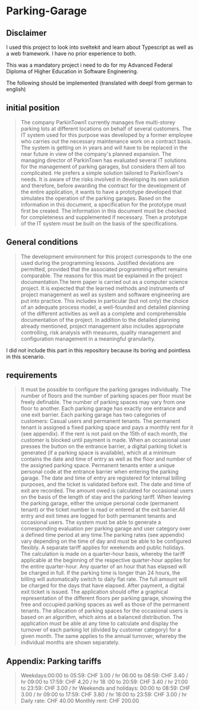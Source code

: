 
# Parking-Garage

## Disclaimer

I used this project to look into sveltekit and learn about Typescript as well as a web framework. I have no prior experience to both.

This was a mandatory project i need to do for my  Advanced Federal Diploma of Higher Education in Software Engineering.

The following should be implemented (translated with deepl from german to english)

## initial position
> The company ParkinTown1 currently manages five multi-storey parking lots at different locations on behalf of several customers. The IT system used for this purpose was developed by a former employee who carries out the necessary maintenance work on a contract basis. The system is getting on in years and will have to be replaced in the near future in view of the company's planned expansion. The managing director of ParkinTown has evaluated several IT solutions for the management of parking garages, but considers them all too complicated. He prefers a simple solution tailored to ParkinTown's needs. It is aware of the risks involved in developing its own solution and therefore, before awarding the contract for the development of the entire application, it wants to have a prototype developed that simulates the operation of the parking garages.  Based on the information in this document, a specification for the prototype must first be created. The information in this document must be checked for completeness and supplemented if necessary. Then a prototype of the IT system must be built on the basis of the specifications.

## General conditions

> The development environment for this project corresponds to the one used during the programming lessons.  Justified deviations are permitted, provided that the associated programming effort remains comparable. The reasons for this must be explained in the project documentation.The term paper is carried out as a computer science project. It is expected that the learned methods and instruments of project management as well as system and software engineering are put into practice. This includes in particular (but not only) the choice of an adequate process model, a well-founded and detailed planning of the different activities as well as a complete and comprehensible documentation of the project. In addition to the detailed planning already mentioned, project management also includes appropriate controlling, risk analysis with measures, quality management and configuration management in a meaningful granularity.

I did not include this part in this repository because its boring and pointless in this scenario.

## requirements

> It must be possible to configure the parking garages individually. The number of floors and the number of parking spaces per floor must be freely definable. The number of parking spaces may vary from one floor to another. Each parking garage has exactly one entrance and one exit barrier. Each parking garage has two categories of customers: Casual users and permanent tenants.  The permanent tenant is assigned a fixed parking space and pays a monthly rent for it (see appendix).  If the rent is not paid on the 15th of each month, the customer is blocked until payment is made. When an occasional user presses the button on the entrance barrier, a digital parking ticket is generated (if a parking space is available), which at a minimum contains the date and time of entry as well as the floor and number of the assigned parking space. Permanent tenants enter a unique personal code at the entrance barrier when entering the parking garage.  The date and time of entry are registered for internal billing purposes, and the ticket is validated before exit. The date and time of exit are recorded. The amount owed is calculated for occasional users on the basis of the length of stay and the parking tariff. When leaving the parking garage, either the unique personal code (permanent tenant) or the ticket number is read or entered at the exit barrier.All entry and exit times are logged for both permanent tenants and occasional users. The system must be able to generate a corresponding evaluation per parking garage and user category over a defined time period at any time.The parking rates (see appendix) vary depending on the time of day and must be able to be configured flexibly. A separate tariff applies for weekends and public holidays. The calculation is made on a quarter-hour basis, whereby the tariff applicable at the beginning of the respective quarter-hour applies for the entire quarter-hour. Any quarter of an hour that has elapsed will be charged in full. If the parking time is longer than 24 hours, the billing will automatically switch to daily flat rate. The full amount will be charged for the days that have elapsed. After payment, a digital exit ticket is issued. The application should offer a graphical representation of the different floors per parking garage, showing the free and occupied parking spaces as well as those of the permanent tenants. The allocation of parking spaces for the occasional users is based on an algorithm, which aims at a balanced distribution. The application must be able at any time to calculate and display the turnover of each parking lot (divided by customer category) for a given month. The same applies to the annual turnover, whereby the individual months are shown separately.

## Appendix: Parking tariffs

> Weekdays:00:00 to 05:59: CHF 3.00 / hr
> 06:00 to 08:59: CHF 3.40 / hr
> 09:00 to 17:59: CHF 4.20 / hr
> 18 :00 to 20:59: CHF 3.40 / hr
> 21:00 to 23:59: CHF 3.00 / hr
> Weekends and holidays:
> 00:00 to 08:59: CHF 3.00 / hr
> 09:00 to 17:59: CHF 3.80 / hr
> 18:00 to 23:59: CHF 3.00 / hr
> Daily rate: CHF 40.00
> Monthly rent: CHF 200.00